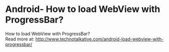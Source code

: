 Android- How to load WebView with ProgressBar?
======================================================

How to load WebView with ProgressBar? <br/>
Read more at: <a href="http://www.technotalkative.com/android-load-webview-with-progressbar/" target="_blank">http://www.technotalkative.com/android-load-webview-with-progressbar/</a>
